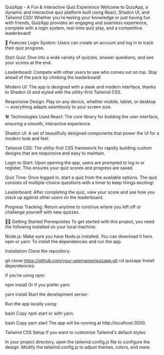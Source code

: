 QuizApp - A Fun & Interactive Quiz Experience
Welcome to QuizApp, a dynamic and interactive quiz platform built using React, Shadcn UI, and Tailwind CSS! Whether you're testing your knowledge or just having fun with friends, QuizApp provides an engaging and seamless experience, complete with a login system, real-time quiz play, and a competitive leaderboard!

🚀 Features
Login System: Users can create an account and log in to track their quiz progress.

Start Quiz: Dive into a wide variety of quizzes, answer questions, and see your scores at the end.

Leaderboard: Compete with other users to see who comes out on top. Stay ahead of the pack by climbing the leaderboard!

Modern UI: The app is designed with a sleek and modern interface, thanks to Shadcn UI and styled with the utility-first Tailwind CSS.

Responsive Design: Play on any device, whether mobile, tablet, or desktop — everything adapts seamlessly to your screen size.



🛠 Technologies Used
React: The core library for building the user interface, ensuring a smooth, interactive experience.

Shadcn UI: A set of beautifully designed components that power the UI for a modern look and feel.

Tailwind CSS: The utility-first CSS framework for rapidly building custom designs that are responsive and easy to maintain.

Login to Start: Upon opening the app, users are prompted to log in or register. This ensures your quiz scores and progress are saved.

Quiz Time: Once logged in, start a quiz from the available options. The quiz consists of multiple-choice questions with a timer to keep things exciting!

Leaderboard: After completing the quiz, view your score and see how you stack up against other users on the leaderboard.

Progress Tracking: Return anytime to continue where you left off or challenge yourself with new quizzes.

🧑‍💻 Getting Started
Prerequisites
To get started with this project, you need the following installed on your local machine:

Node.js: Make sure you have Node.js installed. You can download it here.
npm or yarn: To install the dependencies and run the app.


Installation
Clone the repository:


git clone https://github.com/your-username/quizapp.git
cd quizapp
Install dependencies:

If you’re using npm:


npm install
Or if you prefer yarn:


yarn install
Start the development server:

Run the app locally using:

bash
Copy
npm start
or with yarn:

bash
Copy
yarn start
The app will be running at http://localhost:3000.


Tailwind CSS Setup
If you want to customize Tailwind's default styles:

In your project directory, open the tailwind.config.js file to configure the design.
Modify the tailwind.config.js to adjust themes, colors, and more.
